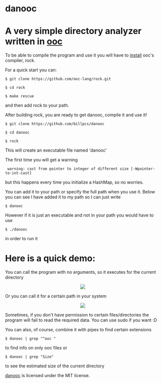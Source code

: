 danooc
=====

A very simple directory analyzer written in [ooc](https://ooc-lang.org/)
==

To be able to compile the program and use it you will have to [install](https://ooc-lang.org/install/) ooc's compiler, rock.

For a quick start you can:

`$ git clone https://github.com/ooc-lang/rock.git`

`$ cd rock`

`$ make rescue`

and then add rock to your path.

After building rock, you are ready to get danooc, compile it and use it!

`$ git clone https://github.com/billpcs/danooc`

`$ cd danooc`

`$ rock`

This will create an executable file named 'danooc'

The first time you will get a warning 

` warning: cast from pointer to integer of different size [-Wpointer-to-int-cast]`

but this happens every time you initialize a HashMap, so no worries.

You can add it to your path or specify the full path when you use it. Below you can see I have added it to my path so I can just write 

`$ danooc`

However if it is just an executable and not in your path you would have to use

`$ ./danooc`

in order to run it


Here is a quick demo:
==

You can call the program with no arguments, so it executes for the current directory

<p align="center">
	<img src="http://i.imgur.com/pRAgmjZ.png">
</p>


Or you can call it for a certain path in your system

<p align="center">
	<img src="http://i.imgur.com/R8xTwbe.png">
</p>

Sometimes, if you don't have permission to certain files/directories the program will fail to read the required data. You can use sudo if you want :D

You can also, of course, combine it with pipes to find certain extensions

`$ danooc | grep "^ooc "`

to find info on only ooc files or

`$ danooc | grep "Size"`

to see the estimated size of the current directory

[danooc](https://github.com/billpcs/danooc) is licensed under the MIT license.
